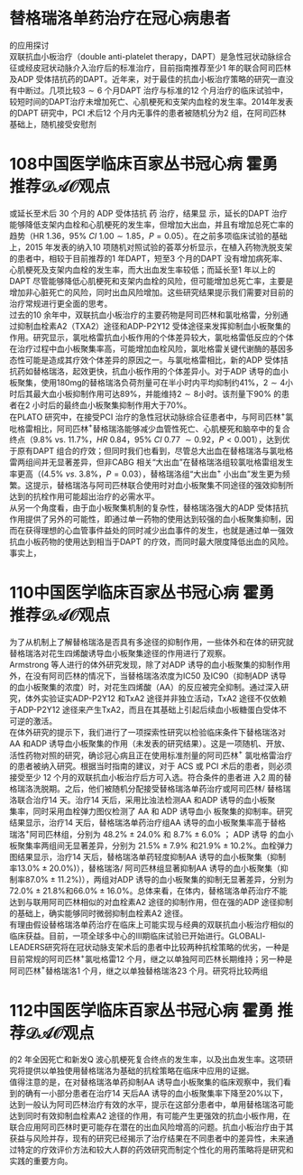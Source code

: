 # 替格瑞洛单药治疗在冠心病患者  
的应用探讨  
双联抗血小板治疗（double anti-platelet therapy，DAPT）是急性冠状动脉综合征或经皮冠状动脉介入治疗后的标准治疗，目前指南推荐至少1 年的联合阿司匹林及ADP 受体拮抗药的DAPT。近年来，对于最佳的抗血小板治疗策略的研究一直没有中断过。几项比较$3\sim6$ 个月DAPT 治疗与标准的12 个月治疗的临床试验中，较短时间的DAPT治疗未增加死亡、心肌梗死和支架内血栓的发生率。2014年发表的DAPT 研究中，PCI 术后12 个月内无事件的患者被随机分为2 组，在阿司匹林基础上，随机接受安慰剂  
# 108中国医学临床百家丛书冠心病  霍勇 推荐$\mathcal{D A O}$观点  
或延长至术后 30  个月的 ADP  受体拮抗 药 治疗，结果显 示，延长的DAPT 治疗能够降低支架内血栓和心肌梗死的发生率，但增加大出血，并且有增加总死亡率的趋势（HR 1.36，$95\%~C I~1.00\sim1.85$，$P{=}0.05$）。在之前多项临床试验的基础上，2015 年发表的纳入10 项随机对照试验的荟萃分析显示，在植入药物洗脱支架的患者中，相较于目前推荐的1 年DAPT，短至3 个月的DAPT 没有增加病死率、心肌梗死及支架内血栓的发生率，而大出血发生率较低；而延长至1 年以上的DAPT 尽管能够降低心肌梗死和支架内血栓的风险，但可能增加总死亡率，主要是增加非心脏死亡的风险，同时出血风险增加。这些研究结果提示我们需要对目前的治疗常规进行更全面的思考。  
过去的10 余年中，双联抗血小板治疗的主要药物是阿司匹林和氯吡格雷，分别通过抑制血栓素A2（TXA2）途径和ADP-P2Y12 受体途径来发挥抑制血小板聚集的作用。研究显示，氯吡格雷抗血小板作用的个体差异较大，氯吡格雷低反应的个体在治疗过程中血小板聚集率高，可能增加血栓风险，氯吡格雷关键代谢酶的基因多态性可能是造成其疗效个体差异的原因之一。与氯吡格雷相比，新的ADP 受体拮抗药如替格瑞洛，起效更快，抗血小板作用的个体差异小。对于ADP 诱导的血小板聚集，使用$180\mathrm{mg}$的替格瑞洛负荷剂量可在半小时内平均抑制约$41\%$，$2\sim4$小时后其最大血小板抑制作用可达$89\%$，并能维持$2\sim8$小时。该剂量下$90\%$ 的患者在2 小时后的最终血小板聚集抑制作用大于$70\%$。  
在PLATO 研究中，在接受PCI 治疗的急性冠状动脉综合征患者中，与阿司匹林$^+$氯吡格雷相比，阿司匹林$^+$替格瑞洛能够减少血管性死亡、心肌梗死和脑卒中的复合终点（$9.8\%$ vs. $11.7\%$，$H R~0.84$，$95\%~C I~0.77~\sim0.92$，$P$$<0.001$），达到优于原有DAPT 组合的疗效；但同时我们也看到，尽管总大出血在替格瑞洛与氯吡格雷两组间并无显著差异，但非CABG 相关“大出血”在替格瑞洛组较氯吡格雷组发生率更高（$(4.5\%~\nu s.~3.8\%$，$P=0.03$），替格瑞洛组“大出血$^+$ 小出血”发生更为频繁。这提示，替格瑞洛与阿司匹林联合使用时对血小板聚集不同途径的强效抑制所达到的抗栓作用可能超出治疗的必需水平。  
从另一个角度看，由于血小板聚集机制的复杂性，替格瑞洛强大的ADP 受体拮抗作用提供了另外的可能性，即通过单一药物的使用达到较强的血小板聚集抑制，因而在获得理想的心血管事件益处的同时减少出血事件的发生，也就是通过单一强效抗血小板药物的使用达到相当于DAPT 的疗效，而同时最大限度降低出血的风险。事实上，  
# 110中国医学临床百家丛书冠心病  霍勇 推荐$\mathcal{D A O}$观点  
为了从机制上了解替格瑞洛是否具有多途径的抑制作用，一些体外和在体的研究就替格瑞洛对花生四烯酸诱导血小板聚集途径的作用进行了观察。  
Armstrong 等人进行的体外研究发现，除了对ADP 诱导的血小板聚集的抑制作用外，在没有阿司匹林的情况下，当替格瑞洛浓度为IC50 及IC90（抑制ADP 诱导的血小板聚集的浓度）时，对花生四烯酸（AA）的反应被完全抑制。通过深入研究，体外实验证实ADP-P2Y12 和TxA2 途径并非独立活动，TxA2 途径不仅依赖于ADP-P2Y12 途径来产生TxA2，而且在其基础上引起后续血小板糖蛋白受体不可逆的激活。  
在体外研究的提示下，我们进行了一项探索性研究以检验临床条件下替格瑞洛对AA 和ADP 诱导血小板聚集的作用（未发表的研究结果）。这是一项随机、开放、活性药物对照的研究，确诊冠心病且正在使用标准剂量的阿司匹林$^+$ 氯吡格雷治疗的患者被纳入研究。根据当时指南的建议，对于 ACS  或 PCI  术后的患者，则必须接受至少 12 个月的双联抗血小板治疗后方可入选。符合条件的患者进 入2 周的替格瑞洛洗脱期。之后，他们被随机分配接受替格瑞洛单药治疗或阿司匹林/ 替格瑞洛联合治疗14 天。治疗14 天后，采用比浊法检测AA 和ADP 诱导的血小板聚  
集率，同时采用血栓弹力图仪检测了 AA  和 ADP  诱导血小 板聚集的抑制率。研究结果显示，治疗14 天后，替格瑞洛单药治疗组AA 诱导的血小板聚集率高于替格瑞洛$^+$阿司匹林组，分别为 $48.2\%\pm24.0\%$  和 $8.7\%\pm6.0\%$ ； ADP  诱导 的血小板聚集率两组间无显著差异，分别为 $21.5\%\pm7.9\%$ 和$21.9\%\pm10.2\%$。血栓弹力图结果显示，治疗14 天后，替格瑞洛单药轻度抑制AA 诱导的血小板聚集（抑制率$13.0\%\pm20.0\%\big)$），替格瑞洛/ 阿司匹林组显著抑制AA 诱导的血小板聚集（抑制率$87.0\%\pm11.2\%)$），两组对ADP 诱导的血小板聚集的抑制无显著差异，分别为$72.0\%\pm21.8\%$和$66.0\%\pm16.0\%$。总体来看，在体内，替格瑞洛单药治疗不能达到与联用阿司匹林相似的对血栓素A2 途径的抑制作用，但在强的ADP 途径抑制的基础上，确实能够同时微弱抑制血栓素A2 途径。  
有理由假设替格瑞洛单药治疗在临床上可能实现与经典的双联抗血小板治疗相似的临床获益。目前，一项全球多中心的Ⅲ期临床试验已开始进行。GLOBALl-LEADERS研究将在冠状动脉支架术后的患者中比较两种抗栓策略的优劣，一种是目前常规的阿司匹林$^+$氯吡格雷12 个月，继之以单独阿司匹林长期维持；另一种是阿司匹林$^+$替格瑞洛1 个月，继之以单独替格瑞洛23 个月。研究将比较两组  
# 112中国医学临床百家丛书冠心病  霍勇 推荐$\mathcal{D A O}$观点  
的2 年全因死亡和新发Q 波心肌梗死复合终点的发生率，以及出血发生率。这项研究将提供以单独使用替格瑞洛为基础的抗栓策略在临床中应用的证据。  
值得注意的是，在对替格瑞洛单药抑制AA 诱导血小板聚集的临床观察中，我们看到的确有一小部分患者在治疗14 天后AA 诱导的血小板聚集率下降至$20\%$以下，达到一般认为阿司匹林治疗有效的水平，提示在这部分患者中，单用替格瑞洛可能达到同时有效抑制血栓素A2 途径的作用，有可能产生更强效的抗血小板作用，在联合应用阿司匹林时更可能存在潜在的出血风险增高的问题。抗血小板治疗由于其获益与风险并存，现有的研究已经揭示了治疗结果在不同患者中的差异性，未来通过特定的疗效评价方法和较大人群的药效研究而制定个性化的用药策略将是研究和实践的重要方向。  
